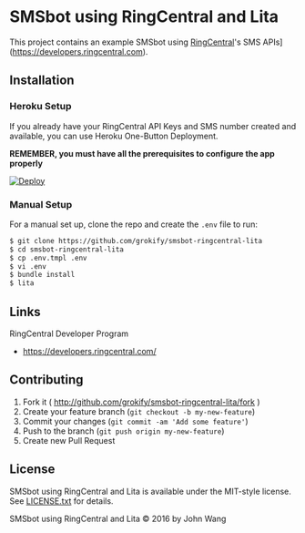 SMSbot using RingCentral and Lita
=================================

This project contains an example SMSbot using [RingCentral](https://ringcentral.com)'s SMS APIs](https://developers.ringcentral.com).

## Installation

### Heroku Setup

If you already have your RingCentral API Keys and SMS number created and available, you can use Heroku One-Button Deployment.

**REMEMBER, you must have all the prerequisites to configure the app properly**

[![Deploy](https://www.herokucdn.com/deploy/button.svg)](https://heroku.com/deploy)

### Manual Setup

For a manual set up, clone the repo and create the `.env` file to run:

```bash
$ git clone https://github.com/grokify/smsbot-ringcentral-lita
$ cd smsbot-ringcentral-lita
$ cp .env.tmpl .env
$ vi .env
$ bundle install
$ lita
```

## Links

RingCentral Developer Program

* https://developers.ringcentral.com/

## Contributing

1. Fork it ( http://github.com/grokify/smsbot-ringcentral-lita/fork )
2. Create your feature branch (`git checkout -b my-new-feature`)
3. Commit your changes (`git commit -am 'Add some feature'`)
4. Push to the branch (`git push origin my-new-feature`)
5. Create new Pull Request

## License

SMSbot using RingCentral and Lita is available under the MIT-style license. See [LICENSE.txt](LICENSE.txt) for details.

SMSbot using RingCentral and Lita &copy; 2016 by John Wang